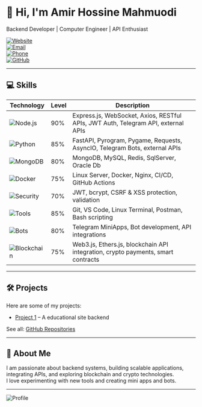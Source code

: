 # 👋 Hi, I'm Amir Hossine Mahmuodi

Backend Developer | Computer Engineer | API Enthusiast  

[![Website](https://img.shields.io/badge/Website-Resume-blue?style=flat-square&logo=internet-explorer&logoColor=white)](https://devue4.pages.dev)  
[![Email](https://img.shields.io/badge/Email-amir.1384.1384.am@gmail.com-blue?style=flat-square&logo=gmail&logoColor=white)](mailto:amir.1384.1384.am@gmail.com)  
[![Phone](https://img.shields.io/badge/Phone-+989174955894-green?style=flat-square&logo=phone&logoColor=white)](tel:+989174955894)  
[![GitHub](https://img.shields.io/badge/GitHub-devue4-black?style=flat-square&logo=github&logoColor=white)](https://github.com/devue4)

---

## 💻 Skills

| Technology | Level | Description |
|------------|-------|------------|
| ![Node.js](https://img.shields.io/badge/Node.js-90%25-green?style=flat-square&logo=node.js&logoColor=white) | 90% | Express.js, WebSocket, Axios, RESTful APIs, JWT Auth, Telegram API, external APIs |
| ![Python](https://img.shields.io/badge/Python-85%25-blue?style=flat-square&logo=python&logoColor=white) | 85% | FastAPI, Pyrogram, Pygame, Requests, AsyncIO, Telegram Bots, external APIs |
| ![MongoDB](https://img.shields.io/badge/MongoDB-80%25-brightgreen?style=flat-square&logo=mongodb&logoColor=white) | 80% | MongoDB, MySQL, Redis, SqlServer, Oracle Db |
| ![Docker](https://img.shields.io/badge/Docker-75%25-blue?style=flat-square&logo=docker&logoColor=white) | 75% | Linux Server, Docker, Nginx, CI/CD, GitHub Actions |
| ![Security](https://img.shields.io/badge/Security-70%25-red?style=flat-square&logo=appveyor&logoColor=white) | 70% | JWT, bcrypt, CSRF & XSS protection, validation |
| ![Tools](https://img.shields.io/badge/Tools-85%25-yellow?style=flat-square&logo=visualstudiocode&logoColor=white) | 85% | Git, VS Code, Linux Terminal, Postman, Bash scripting |
| ![Bots](https://img.shields.io/badge/Telegram-80%25-blue?style=flat-square&logo=telegram&logoColor=white) | 80% | Telegram MiniApps, Bot development, API integrations |
| ![Blockchain](https://img.shields.io/badge/Blockchain-75%25-purple?style=flat-square&logo=ethereum&logoColor=white) | 75% | Web3.js, Ethers.js, blockchain API integration, crypto payments, smart contracts |

---

## 🛠 Projects

Here are some of my projects:

- [Project 1](https://github.com/devue4/educational-backend ) – A educational site backend

See all: [GitHub Repositories](https://github.com/devue4?tab=repositories)

---

## 🌟 About Me

I am passionate about backend systems, building scalable applications, integrating APIs, and exploring blockchain and crypto technologies.  
I love experimenting with new tools and creating mini apps and bots.

---

![Profile](https://devue4.pages.dev/profile.jpg)
